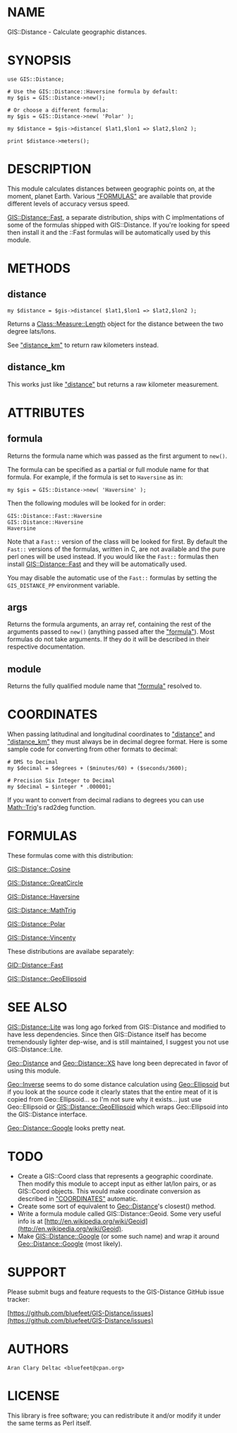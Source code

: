 # NAME

GIS::Distance - Calculate geographic distances.

# SYNOPSIS

    use GIS::Distance;
    
    # Use the GIS::Distance::Haversine formula by default:
    my $gis = GIS::Distance->new();
    
    # Or choose a different formula:
    my $gis = GIS::Distance->new( 'Polar' );
    
    my $distance = $gis->distance( $lat1,$lon1 => $lat2,$lon2 );
    
    print $distance->meters();

# DESCRIPTION

This module calculates distances between geographic points on, at the moment,
planet Earth.  Various ["FORMULAS"](#formulas) are available that provide different levels
of accuracy versus speed.

[GIS::Distance::Fast](https://metacpan.org/pod/GIS::Distance::Fast), a separate distribution, ships with C implmentations of
some of the formulas shipped with GIS::Distance.  If you're looking for speed
then install it and the ::Fast formulas will be automatically used by this module.

# METHODS

## distance

    my $distance = $gis->distance( $lat1,$lon1 => $lat2,$lon2 );

Returns a [Class::Measure::Length](https://metacpan.org/pod/Class::Measure::Length) object for the distance between the
two degree lats/lons.

See ["distance\_km"](#distance_km) to return raw kilometers instead.

## distance\_km

This works just like ["distance"](#distance) but returns a raw kilometer measurement.

# ATTRIBUTES

## formula

Returns the formula name which was passed as the first argument to `new()`.

The formula can be specified as a partial or full module name for that
formula.  For example, if the formula is set to `Haversine` as in:

    my $gis = GIS::Distance->new( 'Haversine' );

Then the following modules will be looked for in order:

    GIS::Distance::Fast::Haversine
    GIS::Distance::Haversine
    Haversine

Note that a `Fast::` version of the class will be looked for first.  By default
the `Fast::` versions of the formulas, written in C, are not available and the
pure perl ones will be used instead.  If you would like the `Fast::` formulas
then install [GIS::Distance::Fast](https://metacpan.org/pod/GIS::Distance::Fast) and they will be automatically used.

You may disable the automatic use of the `Fast::` formulas by setting the
`GIS_DISTANCE_PP` environment variable.

## args

Returns the formula arguments, an array ref, containing the rest of the
arguments passed to `new()` (anything passed after the ["formula"](#formula)).
Most formulas do not take arguments.  If they do it will be described in
their respective documentation.

## module

Returns the fully qualified module name that ["formula"](#formula) resolved to.

# COORDINATES

When passing latitudinal and longitudinal coordinates to ["distance"](#distance) and
["distance\_km"](#distance_km) they must always be in decimal degree format.  Here is some
sample code for converting from other formats to decimal:

    # DMS to Decimal
    my $decimal = $degrees + ($minutes/60) + ($seconds/3600);
    
    # Precision Six Integer to Decimal
    my $decimal = $integer * .000001;

If you want to convert from decimal radians to degrees you can use [Math::Trig](https://metacpan.org/pod/Math::Trig)'s
rad2deg function.

# FORMULAS

These formulas come with this distribution:

[GIS::Distance::Cosine](https://metacpan.org/pod/GIS::Distance::Cosine)

[GIS::Distance::GreatCircle](https://metacpan.org/pod/GIS::Distance::GreatCircle)

[GIS::Distance::Haversine](https://metacpan.org/pod/GIS::Distance::Haversine)

[GIS::Distance::MathTrig](https://metacpan.org/pod/GIS::Distance::MathTrig)

[GIS::Distance::Polar](https://metacpan.org/pod/GIS::Distance::Polar)

[GIS::Distance::Vincenty](https://metacpan.org/pod/GIS::Distance::Vincenty)

These distributions are availabe separately:

[GID::Distance::Fast](https://metacpan.org/pod/GID::Distance::Fast)

[GIS::Distance::GeoEllipsoid](https://metacpan.org/pod/GIS::Distance::GeoEllipsoid)

# SEE ALSO

[GIS::Distance::Lite](https://metacpan.org/pod/GIS::Distance::Lite) was long ago forked from GIS::Distance and modified
to have less dependencies.  Since then GIS::Distance itself has become
tremendously lighter dep-wise, and is still maintained, I suggest you not
use GIS::Distance::Lite.

[Geo::Distance](https://metacpan.org/pod/Geo::Distance) and [Geo::Distance::XS](https://metacpan.org/pod/Geo::Distance::XS) have long been deprecated in favor
of using this module.

[Geo::Inverse](https://metacpan.org/pod/Geo::Inverse) seems to do some distance calculation using [Geo::Ellipsoid](https://metacpan.org/pod/Geo::Ellipsoid)
but if you look at the source code it clearly states that the entire meat of
it is copied from Geo::Ellipsoid... so I'm not sure why it exists... just use
Geo::Ellipsoid or [GIS::Distance::GeoEllipsoid](https://metacpan.org/pod/GIS::Distance::GeoEllipsoid) which wraps Geo::Ellipsoid
into the GIS::Distance interface.

[Geo::Distance::Google](https://metacpan.org/pod/Geo::Distance::Google) looks pretty neat.

# TODO

- Create a GIS::Coord class that represents a geographic coordinate.  Then modify
this module to accept input as either lat/lon pairs, or as GIS::Coord objects.
This would make coordinate conversion as described in ["COORDINATES"](#coordinates) automatic.
- Create some sort of equivalent to [Geo::Distance](https://metacpan.org/pod/Geo::Distance)'s closest() method.
- Write a formula module called GIS::Distance::Geoid.  Some very useful info is
at [http://en.wikipedia.org/wiki/Geoid](http://en.wikipedia.org/wiki/Geoid).
- Make [GIS::Distance::Google](https://metacpan.org/pod/GIS::Distance::Google) (or some such name) and wrap it around
[Geo::Distance::Google](https://metacpan.org/pod/Geo::Distance::Google) (most likely).

# SUPPORT

Please submit bugs and feature requests to the GIS-Distance GitHub issue tracker:

[https://github.com/bluefeet/GIS-Distance/issues](https://github.com/bluefeet/GIS-Distance/issues)

# AUTHORS

    Aran Clary Deltac <bluefeet@cpan.org>

# LICENSE

This library is free software; you can redistribute it and/or modify
it under the same terms as Perl itself.
